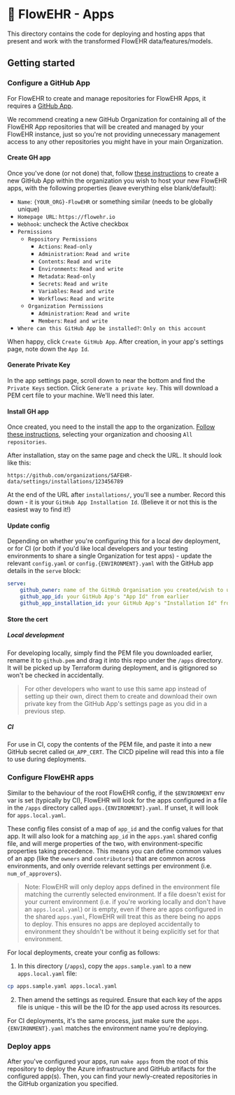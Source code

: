 # 🌺 FlowEHR - Apps

This directory contains the code for deploying and hosting apps that present and work with the transformed FlowEHR data/features/models.

## Getting started

### Configure a GitHub App

For FlowEHR to create and manage repositories for FlowEHR Apps, it requires a [GitHub App](https://docs.github.com/en/apps/creating-github-apps/creating-github-apps/about-apps).

We recommend creating a new GitHub Organization for containing all of the FlowEHR App repositories that will be created and managed by your FlowEHR instance, just so you're not providing unnecessary management access to any other repositories you might have in your main Organization.

#### Create GH app

Once you've done (or not done) that, follow [these instructions](https://docs.github.com/en/apps/creating-github-apps/creating-github-apps/creating-a-github-app) to create a new GitHub App within the organization you wish to host your new FlowEHR apps, with the following properties (leave everything else blank/default):

- `Name`: `{YOUR_ORG}-FlowEHR` or something similar (needs to be globally unique)
- `Homepage URL`: `https://flowehr.io`
- `Webhook`: uncheck the Active checkbox
- `Permissions`
    - `Repository Permissions`
        - `Actions`: `Read-only`
        - `Administration`: `Read and write`
        - `Contents`: `Read and write`
        - `Environments`: `Read and write`
        - `Metadata`: `Read-only`
        - `Secrets`: `Read and write`
        - `Variables`: `Read and write`
        - `Workflows`: `Read and write`
    - `Organization Permissions`
        - `Administration`: `Read and write`
        - `Members`: `Read and write`
- `Where can this GitHub App be installed?`: `Only on this account`

When happy, click `Create GitHub App`. After creation, in your app's settings page, note down the `App Id`.

#### Generate Private Key

In the app settings page, scroll down to near the bottom and find the `Private Keys` section. Click `Generate a private key`. This will download a PEM cert file to your machine. We'll need this later.

#### Install GH app

Once created, you need to the install the app to the organization. [Follow these instructions](https://docs.github.com/en/apps/maintaining-github-apps/installing-github-apps), selecting your organization and choosing `All repositories`.

After installation, stay on the same page and check the URL. It should look like this:

```
https://github.com/organizations/SAFEHR-data/settings/installations/123456789
```

At the end of the URL after `installations/`, you'll see a number. Record this down - it is your `GitHub App Installation Id`. (Believe it or not this is the easiest way to find it!)

#### Update config

Depending on whether you're configuring this for a local dev deployment, or for CI (or both if you'd like local developers and your testing environments to share a single Organization for test apps) - update the relevant `config.yaml` or `config.{ENVIRONMENT}.yaml` with the GitHub app details in the `serve` block:

```yaml
serve:
    github_owner: name of the GitHub Organisation you created/wish to use for deploying apps into
    github_app_id: your GitHub App's "App Id" from earlier
    github_app_installation_id: your GitHub App's "Installation Id" from earlier
```

#### Store the cert

##### Local development

For developing locally, simply find the PEM file you downloaded earlier, rename it to `github.pem` and drag it into this repo under the `/apps` directory. It will be picked up by Terraform during deployment, and is gitignored so won't be checked in accidentally.

> For other developers who want to use this same app instead of setting up their own, direct them to create and download their own private key from the GitHub App's settings page as you did in a previous step.

##### CI

For use in CI, copy the contents of the PEM file, and paste it into a new GitHub secret called `GH_APP_CERT`. The CICD pipeline will read this into a file to use during deployments.

### Configure FlowEHR apps

Similar to the behaviour of the root FlowEHR config, if the `$ENVIRONMENT` env var is set (typically by CI), FlowEHR will look for the apps configured in a file in the `/apps` directory called `apps.{ENVIRONMENT}.yaml`. If unset, it will look for `apps.local.yaml`.

These config files consist of a map of `app_id` and the config values for that app. It will also look for a matching `app_id` in the `apps.yaml` shared config file, and will merge properties of the two, with environment-specific properties taking precedence. This means you can define common values of an app (like the `owners` and `contributors`) that are common across environments, and only override relevant settings per environment (i.e. `num_of_approvers`).

> Note: FlowEHR will only deploy apps defined in the environment file matching the currently selected environment. If a file doesn't exist for your current environment (i.e. if you're working locally and don't have an `apps.local.yaml`) or is empty, even if there are apps configured in the shared `apps.yaml`, FlowEHR will treat this as there being no apps to deploy. This ensures no apps are deployed accidentally to environment they shouldn't be without it being explicitly set for that environment.

For local deployments, create your config as follows:

1. In this directory (`/apps`), copy the `apps.sample.yaml` to a new `apps.local.yaml` file:

```bash
cp apps.sample.yaml apps.local.yaml
```

2. Then amend the settings as required. Ensure that each key of the apps file is unique - this will be the ID for the app used across its resources.

For CI deployments, it's the same process, just make sure the `apps.{ENVIRONMENT}.yaml` matches the environment name you're deploying.

### Deploy apps

After you've configured your apps, run `make apps` from the root of this repository to deploy the Azure infrastructure and GitHub artifacts for the configured app(s). Then, you can find your newly-created repositories in the GitHub organization you specified.
